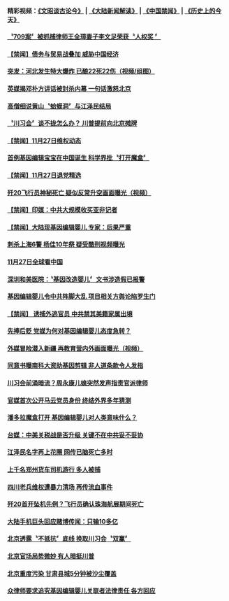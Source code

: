 #### 精彩视频：[《文昭谈古论今》](https://github.com/gfw-breaker/wenzhao/blob/master/README.md?t=11281231?t=11280931?t=11280631?t=11280331) | [《大陆新闻解读》](https://github.com/gfw-breaker/ntdtv-comedy/blob/master/README.md?t=11281231?t=11280931?t=11280631?t=11280331) | [《中国禁闻》](https://github.com/gfw-breaker/ntdtv-news/blob/master/README.md?t=11281231?t=11280931?t=11280631?t=11280331) | [《历史上的今天》](https://github.com/gfw-breaker/today-in-history/blob/master/README.md?t=11281231?t=11280931?t=11280631?t=11280331) 

#### [〝709案〞被抓捕律师王全璋妻子李文足荣获〝人权奖 〞](../pages/news204/a1401067.md?t=11281231?t=11280931?t=11280631?t=11280331) 

#### [【禁闻】债务与贸易战叠加 威胁中国经济](../pages/news204/a1401052.md?t=11281231?t=11280931?t=11280631?t=11280331) 

#### [突发：河北发生特大爆炸 已酿22死22伤（视频/组图）](../pages/news204/a1401066.md?t=11281231?t=11280931?t=11280631?t=11280331) 


#### [英媒揭邓朴方讲话被封杀内幕  一句话激怒北京](../pages/news204/a1401060.md?t=11281231?t=11280931?t=11280631?t=11280331) 

#### [高僧细说黄山〝蛤蟆洞〞与江泽民结局](../pages/news204/a1400960.md?t=11281231?t=11280931?t=11280631?t=11280331) 

#### [〝川习会〞谈不拢怎么办？ 川普提前向北京摊牌](../pages/news204/a1400944.md?t=11281231?t=11280931?t=11280631?t=11280331) 


#### [【禁闻】11月27日维权动态](../pages/news204/a1401050.md?t=11281231?t=11280931?t=11280631?t=11280331) 

#### [首例基因编辑宝宝在中国诞生 科学界批〝打开魔盒〞](../pages/news204/a1401049.md?t=11281231?t=11280931?t=11280631?t=11280331) 

#### [【禁闻】11月27日退党精选](../pages/news204/a1401048.md?t=11281231?t=11280931?t=11280631?t=11280331) 

#### [歼20飞行员神秘死亡 疑似反常升空画面曝光（视频）](../pages/news204/a1400964.md?t=11281231?t=11280931?t=11280631?t=11280331) 

#### [【禁闻】印媒：中共大规模收买亚非记者](../pages/news204/a1401038.md?t=11281231?t=11280931?t=11280631?t=11280331) 

#### [【禁闻】大陆现基因编辑婴儿 专家：后果严重](../pages/news204/a1401036.md?t=11281231?t=11280931?t=11280631?t=11280331) 

#### [刺杀上海6警  杨佳10年祭 疑受酷刑视频曝光](../pages/news204/a1400949.md?t=11281231?t=11280931?t=11280631?t=11280331) 

#### [11月27日全球看中国](../pages/news204/a1401025.md?t=11281231?t=11280931?t=11280631?t=11280331) 

#### [深圳和美医院：〝基因改造婴儿〞文书涉造假已报警](../pages/news204/a1401021.md?t=11281231?t=11280931?t=11280631?t=11280331) 

#### [基因编辑婴儿令中共阵脚大乱 项目相关方舆论陷罗生门](../pages/news204/a1401024.md?t=11281231?t=11280931?t=11280631?t=11280331) 

#### [【禁闻】 诱捕外逃官员 中共禁其美籍家属出境](../pages/news204/a1401014.md?t=11281231?t=11280931?t=11280631?t=11280331) 

#### [先捧后贬 党媒为何对基因编辑婴儿态度急转？](../pages/news204/a1401013.md?t=11281231?t=11280931?t=11280631?t=11280331) 

#### [外媒冒险潜入新疆 再教育营内外画面曝光（视频）](../pages/news204/a1401012.md?t=11281231?t=11280931?t=11280631?t=11280331) 

#### [同意书曝南科大资助基因剪辑 非人道条款令人发指](../pages/news204/a1400994.md?t=11281231?t=11280931?t=11280631?t=11280331) 

#### [川习会前涌暗流？周永康儿媳突然发声指责官派律师](../pages/news204/a1400866.md?t=11281231?t=11280931?t=11280631?t=11280331) 

#### [官媒首次公开马云党员身份 终结外界多年猜测](../pages/news204/a1400988.md?t=11281231?t=11280931?t=11280631?t=11280331) 

#### [潘多拉魔盒打开 基因编辑婴儿对人类意味什么？](../pages/news204/a1400856.md?t=11281231?t=11280931?t=11280631?t=11280331) 

#### [台媒：中美关税战是否升级 关键不在中共妥不妥协](../pages/news204/a1400762.md?t=11281231?t=11280931?t=11280631?t=11280331) 

#### [江泽民名字再上花圈 网传已脑死亡多时](../pages/news204/a1400975.md?t=11281231?t=11280931?t=11280631?t=11280331) 

#### [上千名郑州货车司机游行 多人被捕](../pages/news204/a1400974.md?t=11281231?t=11280931?t=11280631?t=11280331) 

#### [四川老兵维权遭暴力清场 再传流血事件](../pages/news204/a1400973.md?t=11281231?t=11280931?t=11280631?t=11280331) 

#### [歼20首开坠机先例？飞行员确认珠海航展期间死亡](../pages/news204/a1400844.md?t=11281231?t=11280931?t=11280631?t=11280331) 

#### [大陆手机巨头回应赌博传闻：只输10多亿](../pages/news204/a1400955.md?t=11281231?t=11280931?t=11280631?t=11280331) 

#### [北京透露〝不抵抗〞底线 换取川习会〝双赢〞](../pages/news204/a1400820.md?t=11281231?t=11280931?t=11280631?t=11280331) 

#### [北京官场局势微妙 有人暗挺川普](../pages/news204/a1400938.md?t=11281231?t=11280931?t=11280631?t=11280331) 

#### [北京重度污染 甘肃县城5分钟被沙尘覆盖](../pages/news204/a1400943.md?t=11281231?t=11280931?t=11280631?t=11280331) 

#### [众律师要求追究基因编辑婴儿关联者法律责任 各方回应](../pages/news204/a1400936.md?t=11281231?t=11280931?t=11280631?t=11280331) 

